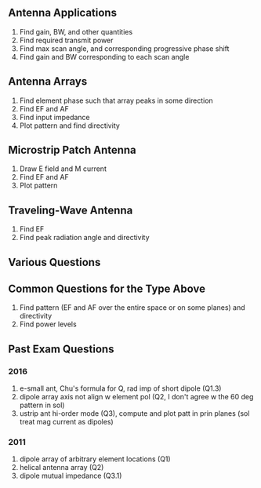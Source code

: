 ## Antenna Applications
1. Find gain, BW, and other quantities <br/>
1. Find required transmit power <br/>
1. Find max scan angle, and corresponding progressive phase shift <br/>
1. Find gain and BW corresponding to each scan angle <br/>

## Antenna Arrays
1. Find element phase such that array peaks in some direction <br/>
1. Find EF and AF <br/>
1. Find input impedance <br/>
1. Plot pattern and find directivity <br/>

## Microstrip Patch Antenna
1. Draw E field and M current <br/>
1. Find EF and AF <br/>
1. Plot pattern <br/>

## Traveling-Wave Antenna
1. Find EF <br/>
1. Find peak radiation angle and directivity <br/>

## Various Questions

## Common Questions for the Type Above
1. Find pattern (EF and AF over the entire space or on some planes) and directivity <br/>
1. Find power levels <br/>

## Past Exam Questions
### 2016
1. e-small ant, Chu's formula for Q, rad imp of short dipole (Q1.3)
1. dipole array axis not align w element pol (Q2, I don't agree w the 60 deg pattern in sol)
1. ustrip ant hi-order mode (Q3), compute and plot patt in prin planes (sol treat mag current as dipoles)


### 2011
1. dipole array of arbitrary element locations (Q1)
1. helical antenna array (Q2)
1. dipole mutual impedance (Q3.1)
